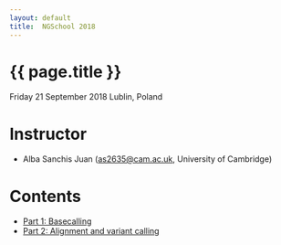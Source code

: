 ```yaml
---
layout: default
title:  NGSchool 2018
---
```


# {{ page.title }}

Friday 21 September 2018
Lublin, Poland

# Instructor

  - Alba Sanchis Juan (as2635@cam.ac.uk, University of Cambridge)
 
# Contents

* [Part 1: Basecalling](http://ngleadall.github.io/train_malta_nanopore)
* [Part 2: Alignment and variant calling](http://alsanju.github.io/NGSchool2018/alignment_vcalling)
